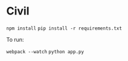 # Civil

`npm install`
`pip install -r requirements.txt`

To run:

`webpack --watch`
`python app.py`